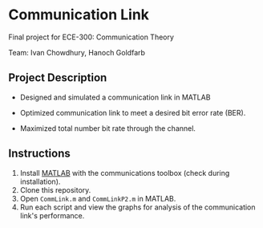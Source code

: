 # Communication Link

Final project for ECE-300: Communication Theory

Team: Ivan Chowdhury, Hanoch Goldfarb

## Project Description
- Designed and simulated a communication link in MATLAB

- Optimized communication link to meet a desired bit error rate (BER).

- Maximized total number bit rate through the channel.

## Instructions

1. Install [MATLAB](https://www.mathworks.com/downloads/) with the communications toolbox (check during installation).
2. Clone this repository.
3. Open `CommLink.m` and `CommLinkP2.m` in MATLAB.
4. Run each script and view the graphs for analysis of the communication link's performance.
